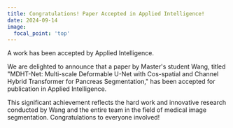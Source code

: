 ```yaml
---
title: Congratulations! Paper Accepted in Applied Intelligence!
date: 2024-09-14
image:
  focal_point: 'top'
---
```


A work has been accepted by Applied Intelligence.

<!--more-->

We are delighted to announce that a paper by Master's student Wang, titled "MDHT-Net: Multi-scale Deformable U-Net with Cos-spatial and Channel Hybrid Transformer for Pancreas Segmentation," has been accepted for publication in Applied Intelligence.

This significant achievement reflects the hard work and innovative research conducted by Wang and the entire team in the field of medical image segmentation. Congratulations to everyone involved!


